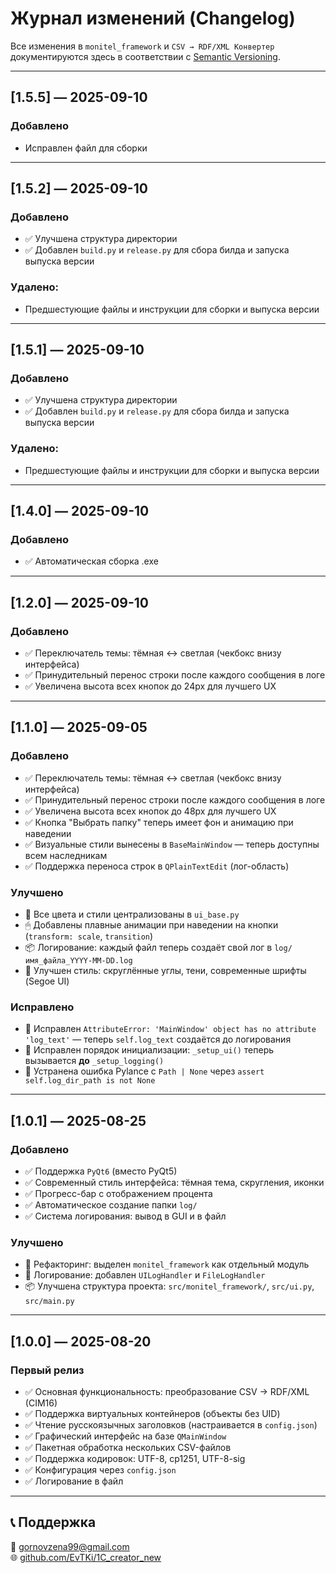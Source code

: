 # Журнал изменений (Changelog)

Все изменения в `monitel_framework` и `CSV → RDF/XML Конвертер` документируются здесь в соответствии с [Semantic Versioning](https://semver.org/).

---

## [1.5.5] — 2025-09-10

### Добавлено

- Исправлен файл для сборки

---

## [1.5.2] — 2025-09-10

### Добавлено

- ✅ Улучшена структура директории
- ✅ Добавлен `build.py` и `release.py` для сбора билда и запуска выпуска версии

### Удалено:

- Предшестующие файлы и инструкции для сборки и выпуска версии

---

## [1.5.1] — 2025-09-10

### Добавлено

- ✅ Улучшена структура директории
- ✅ Добавлен `build.py` и `release.py` для сбора билда и запуска выпуска версии

### Удалено:

- Предшестующие файлы и инструкции для сборки и выпуска версии

---

## [1.4.0] — 2025-09-10

### Добавлено

- ✅ Автоматическая сборка .exe

---

## [1.2.0] — 2025-09-10

### Добавлено

- ✅ Переключатель темы: тёмная ↔ светлая (чекбокс внизу интерфейса)
- ✅ Принудительный перенос строки после каждого сообщения в логе
- ✅ Увеличена высота всех кнопок до 24px для лучшего UX

---

## [1.1.0] — 2025-09-05

### Добавлено

- ✅ Переключатель темы: тёмная ↔ светлая (чекбокс внизу интерфейса)
- ✅ Принудительный перенос строки после каждого сообщения в логе
- ✅ Увеличена высота всех кнопок до 48px для лучшего UX
- ✅ Кнопка "Выбрать папку" теперь имеет фон и анимацию при наведении
- ✅ Визуальные стили вынесены в `BaseMainWindow` — теперь доступны всем наследникам
- ✅ Поддержка переноса строк в `QPlainTextEdit` (лог-область)

### Улучшено

- 🎨 Все цвета и стили централизованы в `ui_base.py`
- 🖱 Добавлены плавные анимации при наведении на кнопки (`transform: scale`, `transition`)
- 📦 Логирование: каждый файл теперь создаёт свой лог в `log/имя_файла_YYYY-MM-DD.log`
- 💄 Улучшен стиль: скруглённые углы, тени, современные шрифты (Segoe UI)

### Исправлено

- 🐛 Исправлен `AttributeError: 'MainWindow' object has no attribute 'log_text'` — теперь `self.log_text` создаётся до логирования
- 🐛 Исправлен порядок инициализации: `_setup_ui()` теперь вызывается **до** `_setup_logging()`
- 🐛 Устранена ошибка Pylance с `Path | None` через `assert self.log_dir_path is not None`

---

## [1.0.1] — 2025-08-25

### Добавлено

- ✅ Поддержка `PyQt6` (вместо PyQt5)
- ✅ Современный стиль интерфейса: тёмная тема, скругления, иконки
- ✅ Прогресс-бар с отображением процента
- ✅ Автоматическое создание папки `log/`
- ✅ Система логирования: вывод в GUI и в файл

### Улучшено

- 📁 Рефакторинг: выделен `monitel_framework` как отдельный модуль
- 🔧 Логирование: добавлен `UILogHandler` и `FileLogHandler`
- 📦 Улучшена структура проекта: `src/monitel_framework/`, `src/ui.py`, `src/main.py`

---

## [1.0.0] — 2025-08-20

### Первый релиз

- ✅ Основная функциональность: преобразование CSV → RDF/XML (CIM16)
- ✅ Поддержка виртуальных контейнеров (объекты без UID)
- ✅ Чтение русскоязычных заголовков (настраивается в `config.json`)
- ✅ Графический интерфейс на базе `QMainWindow`
- ✅ Пакетная обработка нескольких CSV-файлов
- ✅ Поддержка кодировок: UTF-8, cp1251, UTF-8-sig
- ✅ Конфигурация через `config.json`
- ✅ Логирование в файл

---

## 📞 Поддержка

📧 [gornovzena99@gmail.com](mailto:gornovzena99@gmail.com)  
🌐 [github.com/EvTKi/1C_creator_new](https://github.com/EvTKi/1C_creator_new)
